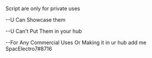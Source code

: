 Script are only for private uses


--U Can Showcase them

--U Can't Put Them in your hub

--For Any Commercial Uses Or Making it in ur hub add me SpacElectro7#8716
